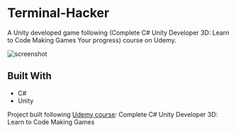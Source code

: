 # Terminal-Hacker
A Unity developed game following (Complete C# Unity Developer 3D: Learn to Code Making Games Your progress) course on Udemy.

![screenshot](_screenshot1.jpeg)

## Built With

- C#
- Unity

Project built following [Udemy course](https://www.udemy.com/course/unitycourse2/): Complete C# Unity Developer 3D: Learn to Code Making Games
